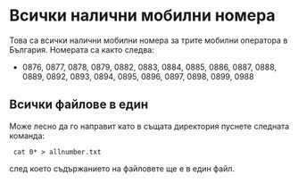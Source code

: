 # Всички налични мобилни номера

Това са всички налични мобилни номера за трите мобилни оператора в България. Номерата са както следва:
* 0876, 0877, 0878, 0879, 0882, 0883, 0884, 0885, 0886, 0887, 0888, 0889, 0892, 0893, 0894, 0895, 0896, 0897, 0898, 0899, 0988

## Всички файлове в един
Може лесно да го направит като в същата директория пуснете следната команда:
```
 cat 0* > allnumber.txt
```

след което съдържанието на файловете ще е в един файл.
